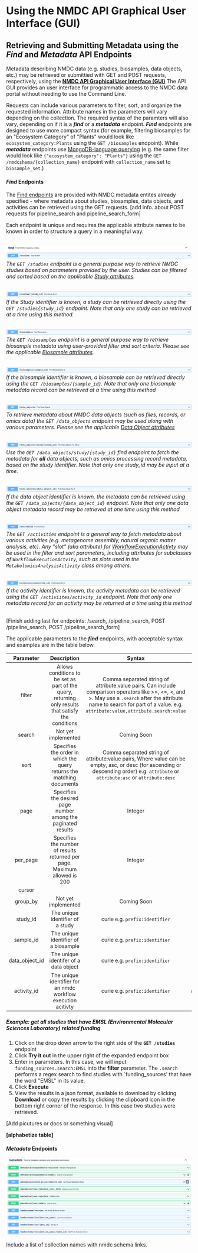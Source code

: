 # Using the NMDC API Graphical User Interface (GUI)

## Retrieving and Submitting Metadata using the ___Find___ and ___Metadata___ API Endpoints

Metadata describing NMDC data (e.g. studies, biosamples, data objects, etc.) may be retrieved or submittied with GET and POST requests, respectively, using the **[NMDC API Graphical User Interface (GUI)](https://api.microbiomedata.org/docs#/)** The API GUI provides an user interface for programmatic access to the NMDC data portal without needing to use the Command Line.

Requests can include various parameters to filter, sort, and organize the requested information. Attribute names in the parameters will vary depending on the collection. The required syntax of the paramters will also vary, depending on if it is a ___find___ or a ___metadata___ endpoint. ___Find___ endpoints are designed to use more compact syntax (for example, filtering biosamples for an "Ecosystem Category" of "Plants" would look like `ecosystem_category:Plants` using the `GET /biosamples` endpoint). While ___metadata___ endpoints use [MongoDB-language querying](https://www.mongodb.com/docs/manual/tutorial/query-documents/) (e.g. the same filter would look like `{"ecosystem_category": "Plants"}` using the `GET /nmdcshema/{collection_name}` endpoint with `collection_name` set to `biosample_set`.)

#### ___Find___ Endpoints

The [Find endpoints](https://api.microbiomedata.org/docs#/find:~:text=Find%20NMDC-,metadata,-entities.) are provided with NMDC metadata entites already specified - where metadata about studies, biosamples, data objects, and activities can be retrieved using the GET requests. [add info. about POST requests for pipeline_search and pipeline_search_form] 

Each endpoint is unique and requires the applicable attribute names to be known in order to structure a query in a meaningful way.<br/>
<br/>

![find get studies](../_static/images/howto_guides/api_gui/find_get_studies.png)
*The `GET /studies` endpoint is a general purpose way to retrieve NMDC studies based on parameters provided by the user. Studies can be filtered and sorted based on the applicable [Study attributes](https://microbiomedata.github.io/nmdc-schema/Study/).* <br/>
<br/>

![find get studies by study_id](../_static/images/howto_guides/api_gui/find_get_studies_study_id.png)
*If the Study identifier is known, a study can be retrieved directly using the `GET /studies{study_id}` endpoint. Note that only one study can be retrieved at a time using this method.*<br/>
<br/> 

![find get biosamples](../_static/images/howto_guides/api_gui/find_get_biosamples.png)
*The `GET /biosamples` endpoint is a general purpose way to retrieve biosample metadata using user-provided filter and sort criteria. Please see the applicable [Biosample attributes](https://microbiomedata.github.io/nmdc-schema/Biosample/).*<br/>
<br/>

![find get biosamples by sample_id](../_static/images/howto_guides/api_gui/find_get_biosamples_sample_id.png)
*If the biosample identifier is known, a biosample can be retrieved directly using the `GET /biosamples/{sample_id}`. Note that only one biosample metadata record can be retrieved at a time using this method*<br/>
<br/>

![find get data objects](../_static/images/howto_guides/api_gui/find_get_data_objects.png)
*To retrieve metadata about NMDC data objects (such as files, records, or omics data) the `GET /data_objects` endpoint may be used along with various parameters. Please see the applicable [Data Object attributes](https://microbiomedata.github.io/nmdc-schema/DataObject/)*<br/>
<br/>

![find get data objects by study](../_static/images/howto_guides/api_gui/find_get_data_objects_study.png)
*Use the `GET /data_objects/study/{study_id}` find endpoint to fetch the metadata for **all** data objects, such as omics processing record metadata, based on the study identifier. Note that only one study_id may be input at a time.*<br/>
<br/>

![find get data objects by data object_id](../_static/images/howto_guides/api_gui/find_data_objects_data_object_id.png)
*If the data object identifier is known, the metadata can be retrieved using the `GET /data_objects/{data_object_id}` endpoint. Note that only one data object metadata record may be retrieved at one time using this method*<br/>
<br/>

![find get activities](../_static/images/howto_guides/api_gui/find_get_activities.png)
*The `GET /activities` endpoint is a general way to fetch metadata about various activities (e.g. metagenome assembly, natural organic matter analysis, etc). Any "slot" (aka attribute) for [WorkflowExecutionActivty](https://microbiomedata.github.io/nmdc-schema/WorkflowExecutionActivity/) may be used in the filter and sort parameters, including attributes for subclasses of `WorkflowExecutionActvity`, such as slots used in the `MetabolomicsAnalysisActivity` class among others.*<br/>
<br/>

![find get activities by activity id](../_static/images/howto_guides/api_gui/find_get_activities_activity_id.png)
*If the activity identifier is known, the activity metadata can be retrieved using the `GET /activiites/activity_id` endpoint. Note that only one metadata record for an activity may be returned at a time using this method*<br/>
<br/>

[Finish adding last for endpoints: /search, /pipeline_search, POST /pipeline_search, POST /pipeline_search_form]

The applicable parameters to the ___find___ endpoints, with acceptable syntax and examples are in the table below.

| Parameter | Description | Syntax | Example |
| :---: | :-----------: | :-------: | :---: |
| filter | Allows conditions to be set as part of the query, returning only results that satisfy the conditions | Comma separated string of attribute:value pairs. Can include comparison operators like >=, <=, <, and >. May use a `.search` after the attribute name to search for part of a value. e.g. `attribute:value,attribute.search:value` | `ecosystem_category:Plants, lat_lon.latitude:>35.0, funding_sources.search:Department of Energy` |
| search | Not yet implemented | Coming Soon | Not yet implemented |
| sort | Specifies the order in which the query returns the matching documents | Comma separated string of attribute:value pairs, Where value can be empty, asc, or desc (for ascending or descending order) e.g. `attribute` or `attribute:asc` or `attribute:desc`| `depth.has_numeric_value:desc, ecosystem_type` |
| page | Specifies the desired page number among the paginated results | Integer | `3` |
| per_page | Specifies the number of results returned per page. Maximum allowed is 200 | Integer | `50` |
| cursor |
| group_by | Not yet implemented | Coming Soon | Not yet implmented |
| study_id | The unique identifier of a study | curie e.g. `prefix:identifier` | `gold:Gs0114675` |
| sample_id | The unique identifier of a biosample | curie e.g. `prefix:identifier` | `nmdc:bsm-11-w43vsm21` |
| data_object_id | The unique identifer of a data object | curie e.g. `prefix:identifier` | `jgi:55a9caff0d87852b2150891e` |
| activity_id | The unique identifier for an nmdc workflow execution acitivty | curie e.g. `prefix:identifier` | `nmdc:ce4bb2d2e89a4114a0d940740b039822` |

##### Example: get all studies that have EMSL (Environmental Molecular Sciences Laboratory) related funding

1. Click on the drop down arrow to the right side of the **`GET /studies`** endpoint
2. Click **Try it out** in the upper right of the expanded endpoint box
3. Enter in parameters. In this case, we will input `funding_sources.search:EMSL` into the **filter** parameter. The `.search` performs a regex search to find studies with `funding_sources' that have the word "EMSL" in its value.
4. Click **Execute**
5. View the results in a json format, available to download by clicking **Download** or copy the results by clicking the clipboard icon in the bottom right corner of the response. In this case two studies were retrieved.

[Add picutures or docs or something visual]

**[alphabetize table]**

#### ___Metadata___ Endpoints

![NMDC Metadata endpoints!](../_static/images/howto_guides/api_gui/metadata_endpoints.png)

Include a list of collection names with nmdc schema links.




